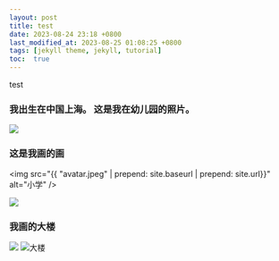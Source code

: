 ```yaml
---
layout: post
title: test
date: 2023-08-24 23:18 +0800
last_modified_at: 2023-08-25 01:08:25 +0800
tags: [jekyll theme, jekyll, tutorial]
toc:  true
---
```


test
### 我出生在中国上海。 这是我在幼儿园的照片。

 <img src="avatar.jpeg/">


### 这是我画的画

<img src="{{ "avatar.jpeg" | prepend: site.baseurl | prepend: site.url}}" alt="小学" />

 <img src="avatar.jpeg">

### 我画的大楼

 <img src="avatar.jpeg">
<img src="{{site.baseurl | prepend: site.url}}/avatar.jpeg" alt="大楼" />
